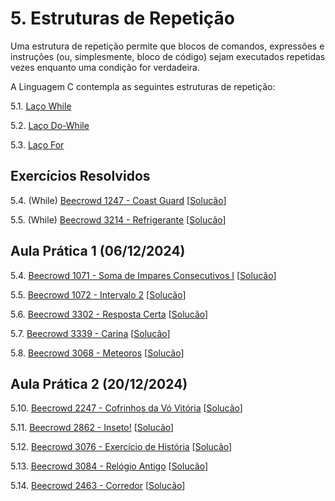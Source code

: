 # 5. Estruturas de Repetição

Uma estrutura de repetição permite que blocos de comandos, expressões e instruções (ou, simplesmente, bloco de código) sejam executados repetidas vezes enquanto uma condição for verdadeira.

A Linguagem C contempla as seguintes estruturas de repetição:

5.1. [Laço While](while.md)

5.2. [Laço Do-While](dowhile.md)

5.3. [Laço For](for.md)


## Exercícios Resolvidos

5.4. (While) [Beecrowd 1247 - Coast Guard](https://judge.beecrowd.com/pt/problems/view/1071) [[Solucão](beecrowd_1071.c)]

5.5. (While) [Beecrowd 3214 - Refrigerante](https://judge.beecrowd.com/pt/problems/view/3214) [[Solucão](beecrowd_3214.c)]

## Aula Prática 1 (06/12/2024)

5.4. [Beecrowd 1071 - Soma de Impares Consecutivos I](https://judge.beecrowd.com/pt/problems/view/1071) [[Solucão](beecrowd_1071.c)]

5.5. [Beecrowd 1072 - Intervalo 2](https://judge.beecrowd.com/pt/problems/view/1072) [[Solucão](beecrowd_1072.c)]

5.6. [Beecrowd 3302 - Resposta Certa](https://judge.beecrowd.com/pt/problems/view/3302) [[Solucão](beecrowd_3302.c)]

5.7. [Beecrowd 3339 - Carina](https://judge.beecrowd.com/pt/problems/view/3339) [[Solucão](beecrowd_3339.c)]

5.8. [Beecrowd 3068 - Meteoros](https://judge.beecrowd.com/pt/problems/view/3068) [[Solucão](beecrowd_3068.c)]


## Aula Prática 2 (20/12/2024)

5.10. [Beecrowd 2247 - Cofrinhos da Vó Vitória](https://judge.beecrowd.com/pt/problems/view/2247) [[Solucão](beecrowd_2247.c)]

5.11. [Beecrowd 2862 - Inseto!](https://judge.beecrowd.com/pt/problems/view/2862) [[Solucão](beecrowd_2862.c)]

5.12. [Beecrowd 3076 - Exercício de História](https://judge.beecrowd.com/pt/problems/view/3076) [[Solucão](beecrowd_3076.c)]

5.13. [Beecrowd 3084 - Relógio Antigo](https://judge.beecrowd.com/pt/problems/view/3084) [[Solucão](beecrowd_3084.c)]

5.14. [Beecrowd 2463 - Corredor](https://judge.beecrowd.com/pt/problems/view/2463) [[Solucão](beecrowd_2463.c)]








